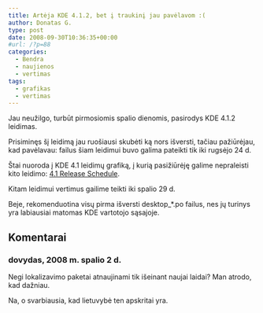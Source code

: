 ```yaml
---
title: Artėja KDE 4.1.2, bet į traukinį jau pavėlavom :(
author: Donatas G.
type: post
date: 2008-09-30T10:36:35+00:00
#url: /?p=88
categories:
  - Bendra
  - naujienos
  - vertimas
tags:
  - grafikas
  - vertimas
---
```

Jau neužilgo, turbūt pirmosiomis spalio dienomis, pasirodys KDE 4.1.2 leidimas.

Prisiminęs šį leidimą jau ruošiausi skubėti ką nors išversti, tačiau pažiūrėjau, kad pavėlavau: failus šiam leidimui buvo galima pateikti tik iki rugsėjo 24 d.

Štai nuoroda į KDE 4.1 leidimų grafiką, į kurią pasižiūrėję galime nepraleisti kito leidimo: [4.1 Release Schedule][1].

Kitam leidimui vertimus gailime teikti iki spalio 29 d.

Beje, rekomenduotina visų pirma išversti desktop_*.po failus, nes jų turinys yra labiausiai matomas KDE vartotojo sąsajoje.

 [1]: http://techbase.kde.org/Schedules/KDE4/4.1_Release_Schedule

## Komentarai

### dovydas, 2008 m. spalio 2 d.
Negi lokalizavimo paketai atnaujinami tik išeinant naujai laidai? Man atrodo, kad dažniau. 

Na, o svarbiausia, kad lietuvybė ten apskritai yra.
